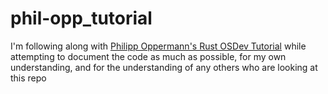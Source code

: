 # phil-opp_tutorial

I'm following along with [Philipp Oppermann's Rust OSDev Tutorial](https://os.phil-opp.com/) while attempting to document the code as much as possible, for my own understanding, and for the understanding of any others who are looking at this repo
